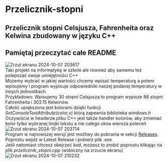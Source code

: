 # Przelicznik-stopni
## Przelicznik stopni Celsjusza, Fahrenheita oraz Kelwina zbudowany w języku C++</br>
## Pamiętaj przeczytać całe README
![Zrzut ekranu 2024-10-07 203617](https://github.com/user-attachments/assets/b4f7605a-9746-427f-a333-65c29416bb9b)
</br>Taki projekt na informatykę w szkole ale również aby samemu też polepszać swoje umiejętności C++</br>
Możemy wybrać w jakiej wartości chcemy wpisać temperaturę a potem wpisujemy i program wypisuje odpowiedniki naszej podanej temperatury w innych jednostkach. </br>
Przykładowo: Wpisujemy 30 stopni Celsjusza to program wypisze 86 stopni Fahrenheita i 303.15 Kelwinów.</br>
Całość upiększona jest kolorami dzięki funkcji <i>SetConsoleTextAttribute(color,x)</i> którą zapewnia biblioteka <i>windows.h</i></br> 
Oczywiście w headerze pliku C++ jest także handler kolorów, aby zmieniać kolor tylko wybranej linijki tekstu a nie całego okna wiersza poleceń 
![Zrzut ekranu 2024-10-07 203714](https://github.com/user-attachments/assets/e2a6c518-1228-4796-b37d-93599fe26d18)
</br>Program w najnowszej wersji jest możliwy do pobrania w sekcji <a href=https://github.com/AndreansxTech/Przelicznik-stopni/releases>Releases</a>. Poprostu wejdź w Latest Release i pobierz plik .exe</br>
Jeśli natomiast chcesz obejrzeć kod, możesz to zrobić poprostu klikając na plik <i>przelicznik_stopni.cpp</i> (widoczny na zrzucie ekranu)</br> ![Zrzut ekranu 2024-10-07 210232](https://github.com/user-attachments/assets/778eb666-75e4-4bce-9043-f29716b0e0db)
